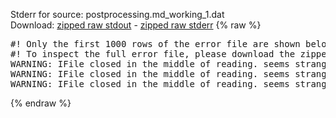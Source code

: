 Stderr for source:  postprocessing.md_working_1.dat   
Download: [zipped raw stdout](postprocessing.md_working_1.dat.plumed_master.stdout.txt.zip) - [zipped raw stderr](postprocessing.md_working_1.dat.plumed_master.stderr.txt.zip) 
{% raw %}
<pre>
#! Only the first 1000 rows of the error file are shown below
#! To inspect the full error file, please download the zipped raw stderr file above
WARNING: IFile closed in the middle of reading. seems strange!
WARNING: IFile closed in the middle of reading. seems strange!
WARNING: IFile closed in the middle of reading. seems strange!
</pre>
{% endraw %}
